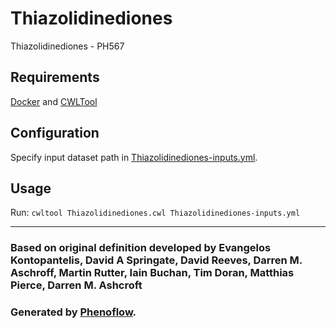 # Thiazolidinediones

Thiazolidinediones - PH567

## Requirements

[Docker](https://docs.docker.com/install/) and [CWLTool](https://github.com/common-workflow-language/cwltool#install)

## Configuration

Specify input dataset path in [Thiazolidinediones-inputs.yml](Thiazolidinediones-inputs.yml).

## Usage

Run: `cwltool Thiazolidinediones.cwl Thiazolidinediones-inputs.yml`

***

### Based on original definition developed by Evangelos Kontopantelis, David A Springate, David Reeves, Darren M. Aschroff, Martin Rutter, Iain Buchan, Tim Doran, Matthias Pierce, Darren M. Ashcroft
### Generated by [Phenoflow](https://kclhi.org/phenoflow).
